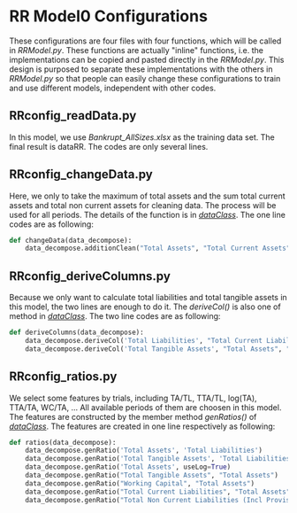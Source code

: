 # RR Model0 Configurations  
These configurations are four files with four functions, which will be called in  *RRModel.py*. These functions are actually "inline" functions, i.e. the implementations can be copied and pasted directly in the *RRModel.py*. This design is purposed to separate these implementations with the others in *RRModel.py* so that people can easily change these configurations to train and use different models, independent with other codes.  
  
## RRconfig_readData.py  
In this model, we use *Bankrupt_AllSizes.xlsx* as the training data set. The final result is dataRR. The codes are only several lines. 
  
  
## RRconfig_changeData.py  
Here, we only to take the maximum of total assets and the sum total current assets and total non current assets for cleaning data. The process will be used for all periods. The details of the function is in [*dataClass*](https://github.com/chiraldev/quant_decompose/tree/master/FinancialProxyCleanData). The one line codes are as following:  
  
``` python 
def changeData(data_decompose):    
    data_decompose.additionClean("Total Assets", "Total Current Assets", "Total Non Current Assets")  
```  
  
## RRconfig_deriveColumns.py  
Because we only want to calculate total liabilities and total tangible assets in this model, the two lines are enough to do it. The *deriveCol()* is also one of method in  [*dataClass*](https://github.com/chiraldev/quant_decompose/tree/master/FinancialProxyCleanData).  The two line codes are as following:  
  
``` python 
def deriveColumns(data_decompose):    
    data_decompose.deriveCol('Total Liabilities', "Total Current Liabilities", '+', "Total Non Current Liabilities (Incl Provisions)")    
    data_decompose.deriveCol('Total Tangible Assets', "Total Assets", "-", "Intangible Assets" )  
```  
  
  
## RRconfig_ratios.py  
We select some features by trials, including TA/TL, TTA/TL, log(TA), TTA/TA, WC/TA, ... All available periods of them are choosen in this model. The features are constructed by the member method *genRatios()* of [*dataClass*](https://github.com/chiraldev/quant_decompose/tree/master/FinancialProxyCleanData).  The features are created in one line respectively as following:   
  
  
```  python 
def ratios(data_decompose):  
    data_decompose.genRatio('Total Assets', 'Total Liabilities')    
    data_decompose.genRatio('Total Tangible Assets', 'Total Liabilities')  
    data_decompose.genRatio('Total Assets', useLog=True)  
    data_decompose.genRatio("Total Tangible Assets", "Total Assets")   
    data_decompose.genRatio("Working Capital", "Total Assets")  
    data_decompose.genRatio("Total Current Liabilities", "Total Assets")   
    data_decompose.genRatio("Total Non Current Liabilities (Incl Provisions)", "Total Assets")
```